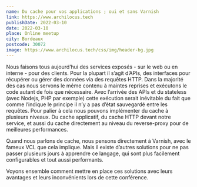 ```yaml
---
name: Du cache pour vos applications ; oui et sans Varnish
link: https://www.archilocus.tech
publishDate: 2022-03-10
date: 2022-03-10
place: Online meetup
city: Bordeaux
postcode: 30072
image: https://www.archilocus.tech/css/img/header-bg.jpg
---
```


Nous faisons tous aujourd’hui des services exposés - sur le web ou en interne - pour des clients. Pour la plupart il s’agit d’APIs, des interfaces pour récupérer ou gérer des données via des requêtes HTTP. Dans la majorité des cas nous servons le même contenu à maintes reprises et exécutons le code autant de fois que nécessaire. Avec l’arrivée des APIs et du stateless (avec Nodejs, PHP par exemple) cette exécution serait inévitable du fait que comme l’indique le principe il n’y a pas d’état sauvegardé entre les requêtes. Pour palier à cela nous pouvons implémenter du cache à plusieurs niveaux. Du cache applicatif, du cache HTTP devant notre service, et aussi du cache directement au niveau du reverse-proxy pour de meilleures performances.

Quand nous parlons de cache, nous pensons directement à Varnish, avec le fameux VCL que cela implique. Mais il existe d’autres solutions pour ne pas passer plusieurs jours à apprendre ce langage, qui sont plus facilement configurables et tout aussi performants.

Voyons ensemble comment mettre en place ces solutions avec leurs avantages et leurs inconvénients lors de cette conférence. 

